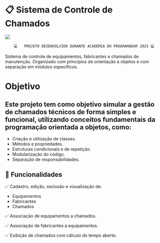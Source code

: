 ﻿# 📋 Sistema de Controle de Chamados

![](https://i.imgur.com/GtUcaQK.gif)

````
	💻	PROJETO DESENVOLVIDO DURANTE ACADEMIA DO PROGRAMADOR 2025 💻
````


Sistema de controle de equipamentos, fabricantes e chamados de manutenção.
Organizado com princípios de orientação a objetos e com separação em módulos específicos.


# Objetivo

## Este projeto tem como objetivo simular a gestão de chamados técnicos de forma simples e funcional, utilizando conceitos fundamentais da programação orientada a objetos, como:

- Criação e utilização de classes.
- Métodos e propriedades.
- Estruturas condicionais e de repetição.
- Modularização do código.
- Separação de responsabilidades.

## 🚀 Funcionalidades
✅ Cadastro, edição, exclusão e visualização de:

- Equipamentos
- Fabricantes
- Chamados

✅ Associação de equipamentos a chamados.

✅ Associação de fabricantes a equipamentos.

✅ Exibição de chamados com cálculo do tempo aberto.

